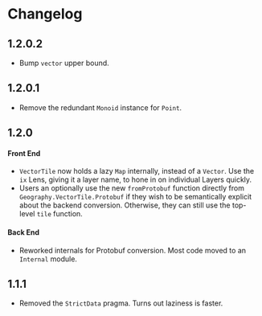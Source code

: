 Changelog
=========

1.2.0.2
-------
- Bump `vector` upper bound.

1.2.0.1
-------
- Remove the redundant `Monoid` instance for `Point`.

1.2.0
-----

#### Front End
- `VectorTile` now holds a lazy `Map` internally, instead of a `Vector`. Use
the `ix` Lens, giving it a layer name, to hone in on individual Layers
quickly.
- Users an optionally use the new `fromProtobuf` function directly from
`Geography.VectorTile.Protobuf` if they wish to be semantically explicit
about the backend conversion. Otherwise, they can still use the top-level
`tile` function.

#### Back End
- Reworked internals for Protobuf conversion. Most code moved to an
`Internal` module.

1.1.1
-----
- Removed the `StrictData` pragma. Turns out laziness is faster.
